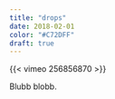 ```yaml
---
title: "drops"
date: 2018-02-01
color: "#C72DFF"
draft: true
---
```


{{< vimeo 256856870 >}}

Blubb blobb.